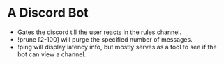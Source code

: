 # A Discord Bot

- Gates the discord till the user reacts in the rules channel.
- !prune [2-100] will purge the specified number of messages.
- !ping will display latency info, but mostly serves as a tool to see if the bot can view a channel.